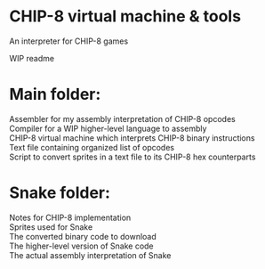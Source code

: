 # CHIP-8 virtual machine & tools
An interpreter for CHIP-8 games

WIP readme

# Main folder:
Assembler for my assembly interpretation of CHIP-8 opcodes  
Compiler for a WIP higher-level language to assembly  
CHIP-8 virtual machine which interprets CHIP-8 binary instructions  
Text file containing organized list of opcodes  
Script to convert sprites in a text file to its CHIP-8 hex counterparts

# Snake folder:
Notes for CHIP-8 implementation  
Sprites used for Snake  
The converted binary code to download  
The higher-level version of Snake code  
The actual assembly interpretation of Snake
